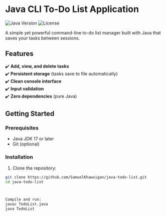 # Java CLI To-Do List Application

![Java Version](https://img.shields.io/badge/Java-17%2B-orange)
![License](https://img.shields.io/badge/License-MIT-green)

A simple yet powerful command-line to-do list manager built with Java that saves your tasks between sessions.

## Features

✔️ **Add, view, and delete tasks**  
✔️ **Persistent storage** (tasks save to file automatically)  
✔️ **Clean console interface**  
✔️ **Input validation**  
✔️ **Zero dependencies** (pure Java)  

## Getting Started

### Prerequisites
- Java JDK 17 or later
- Git (optional)

### Installation
1. Clone the repository:
```bash
git clone https://github.com/SamuelKhawsigan/java-todo-list.git
cd java-todo-list



Compile and run:
javac TodoList.java
java TodoList




